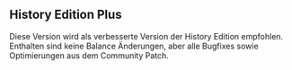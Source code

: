 ## History Edition Plus

Diese Version wird als verbesserte Version der History Edition empfohlen.
Enthalten sind keine Balance Änderungen, aber alle Bugfixes sowie Optimierungen aus dem Community Patch.